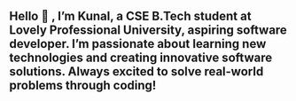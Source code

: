 ## Hello 👋 , I’m Kunal, a CSE B.Tech student at Lovely Professional University, aspiring software developer. I’m passionate about learning new technologies and creating innovative software solutions. Always excited to solve real-world problems through coding! 

<!--
**kunal8s/kunal8s** is a ✨ _special_ ✨ repository because its `README.md` (this file) appears on your GitHub profile.

Here are some ideas to get you started:

- 🔭 I’m currently working on ...
- 🌱 I’m currently learning ...
- 👯 I’m looking to collaborate on ...
- 🤔 I’m looking for help with ...
- 💬 Ask me about ...
- 📫 How to reach me: ...
- 😄 Pronouns: ...
- ⚡ Fun fact: ...
-->
